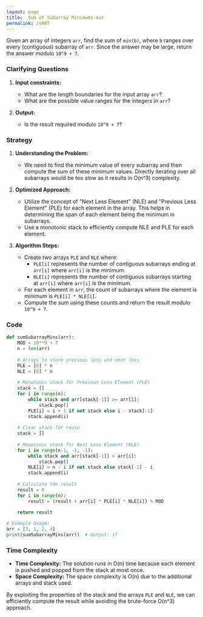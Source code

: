```yaml
---
layout: page
title:  Sum of Subarray Minimums-out
permalink: /s907
---
```


Given an array of integers `arr`, find the sum of `min(b)`, where `b` ranges over every (contiguous) subarray of `arr`. Since the answer may be large, return the answer modulo `10^9 + 7`.

### Clarifying Questions

1. **Input constraints:**
   - What are the length boundaries for the input array `arr`?
   - What are the possible value ranges for the integers in `arr`?

2. **Output:**
   - Is the result required modulo `10^9 + 7`?

### Strategy

1. **Understanding the Problem:**
   - We need to find the minimum value of every subarray and then compute the sum of these minimum values. Directly iterating over all subarrays would be too slow as it results in O(n^3) complexity.

2. **Optimized Approach:**
   - Utilize the concept of "Next Less Element" (NLE) and "Previous Less Element" (PLE) for each element in the array. This helps in determining the span of each element being the minimum in subarrays.
   - Use a monotonic stack to efficiently compute NLE and PLE for each element.

3. **Algorithm Steps:**
   - Create two arrays `PLE` and `NLE` where:
     - `PLE[i]` represents the number of contiguous subarrays ending at `arr[i]` where `arr[i]` is the minimum.
     - `NLE[i]` represents the number of contiguous subarrays starting at `arr[i]` where `arr[i]` is the minimum.
   - For each element in `arr`, the count of subarrays where the element is minimum is `PLE[i] * NLE[i]`.
   - Compute the sum using these counts and return the result modulo `10^9 + 7`.

### Code

```python
def sumSubarrayMins(arr):
    MOD = 10**9 + 7
    n = len(arr)
    
    # Arrays to store previous less and next less
    PLE = [0] * n
    NLE = [0] * n
    
    # Monotonic stack for Previous Less Element (PLE)
    stack = []
    for i in range(n):
        while stack and arr[stack[-1]] >= arr[i]:
            stack.pop()
        PLE[i] = i + 1 if not stack else i - stack[-1]
        stack.append(i)
    
    # Clear stack for reuse
    stack = []
    
    # Monotonic stack for Next Less Element (NLE)
    for i in range(n-1, -1, -1):
        while stack and arr[stack[-1]] > arr[i]:
            stack.pop()
        NLE[i] = n - i if not stack else stack[-1] - i
        stack.append(i)
    
    # Calculate the result
    result = 0
    for i in range(n):
        result = (result + arr[i] * PLE[i] * NLE[i]) % MOD
    
    return result

# Example Usage:
arr = [3, 1, 2, 4]
print(sumSubarrayMins(arr))  # Output: 17
```

### Time Complexity

- **Time Complexity:** The solution runs in O(n) time because each element is pushed and popped from the stack at most once.
- **Space Complexity:** The space complexity is O(n) due to the additional arrays and stack used.

By exploiting the properties of the stack and the arrays `PLE` and `NLE`, we can efficiently compute the result while avoiding the brute-force O(n^3) approach.